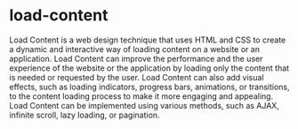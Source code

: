 # load-content

Load Content is a web design technique that uses HTML and CSS to create a dynamic and interactive way of loading content on a website or an application. Load Content can improve the performance and the user experience of the website or the application by loading only the content that is needed or requested by the user. Load Content can also add visual effects, such as loading indicators, progress bars, animations, or transitions, to the content loading process to make it more engaging and appealing. Load Content can be implemented using various methods, such as AJAX, infinite scroll, lazy loading, or pagination.

